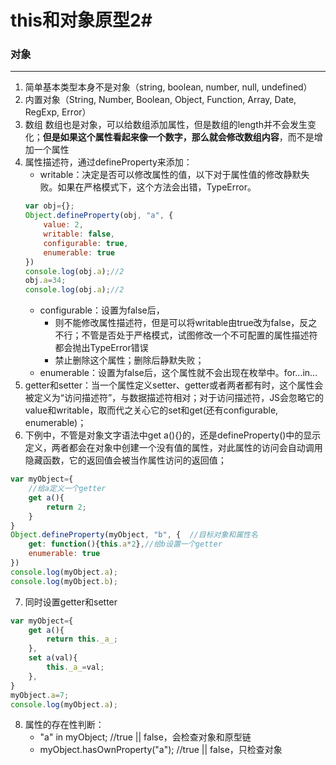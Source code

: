 this和对象原型2#
===
### 对象

---
1. 简单基本类型本身不是对象（string, boolean, number, null, undefined）
2. 内置对象（String, Number, Boolean, Object, Function, Array, Date, RegExp, Error）
3. 数组
   数组也是对象，可以给数组添加属性，但是数组的length并不会发生变化；**但是如果这个属性看起来像一个数字，那么就会修改数组内容**，而不是增加一个属性
4. 属性描述符，通过defineProperty来添加：
   - writable：决定是否可以修改属性的值，以下对于属性值的修改静默失败。如果在严格模式下，这个方法会出错，TypeError。
	```javascript
	var obj={};
	Object.defineProperty(obj, "a", {
		value: 2,
		writable: false,
		configurable: true,
		enumerable: true
	})
	console.log(obj.a);//2
	obj.a=34;
	console.log(obj.a);//2
	```
   - configurable：设置为false后，
     - 则不能修改属性描述符，但是可以将writable由true改为false，反之不行；不管是否处于严格模式，试图修改一个不可配置的属性描述符都会抛出TypeError错误
     - 禁止删除这个属性；删除后静默失败；
   - enumerable：设置为false后，这个属性就不会出现在枚举中。for...in...
5. getter和setter：当一个属性定义setter、getter或者两者都有时，这个属性会被定义为“访问描述符”，与数据描述符相对；对于访问描述符，JS会忽略它的value和writable，取而代之关心它的set和get(还有configurable, enumerable)；
6. 下例中，不管是对象文字语法中get a(){}的，还是defineProperty()中的显示定义，两者都会在对象中创建一个没有值的属性，对此属性的访问会自动调用隐藏函数，它的返回值会被当作属性访问的返回值；
```javascript
var myObject={
	//给a定义一个getter
	get a(){
		return 2;
	}
}
Object.defineProperty(myObject, "b", {  //目标对象和属性名
	get: function(){this.a*2},//给b设置一个getter
	enumerable: true
})
console.log(myObject.a);
console.log(myObject.b);
```
7. 同时设置getter和setter
```javascript
var myObject={
	get a(){
		return this._a_;
	},
	set a(val){
		this._a_=val;
	},
}
myObject.a=7;
console.log(myObject.a);
```
8. 属性的存在性判断：
   - "a" in myObject; //true || false，会检查对象和原型链
   - myObject.hasOwnProperty("a"); //true || false，只检查对象
